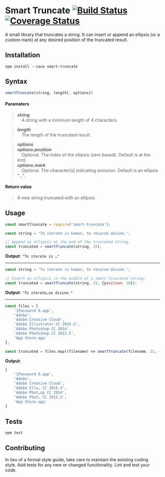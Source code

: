 Smart Truncate [![Build Status](https://travis-ci.org/millerized/smart-truncate.svg?branch=master)](https://travis-ci.org/millerized/smart-truncate) [![Coverage Status](https://coveralls.io/repos/github/millerized/smart-truncate/badge.svg?branch=master)](https://coveralls.io/github/millerized/smart-truncate?branch=master)
=========

A small library that truncates a string. It can insert or append an ellipsis (or a custom mark) at any desired position of the truncated result.

## Installation

  `npm install --save smart-truncate`

## Syntax
```js
smartTruncate(string, length[, options])
```
#### Paramaters
>**_string_**<br>
&emsp;A string with a minimum length of 4 characters.

>**_length_**<br>
&emsp;The length of the truncated result.

>**_options_**<br>
>**_options.position_**<br>
&emsp;Optional. The index of the ellipsis (zero based). Default is at the end.<br>
>**_options.mark_**<br>
&emsp;Optional. The character[s] indicating omission. Default is an ellipsis "…".

#### Return value
>A new string truncated with an ellipsis.

## Usage
```js
const smartTruncate = require('smart-truncate');

const string = 'To iterate is human, to recurse divine.';

// Append an ellipsis at the end of the truncated string.
const truncated = smartTruncate(string, 15);
```

**Output**: `"To iterate is …"`

***

```js
const string = 'To iterate is human, to recurse divine.';

// Insert an ellipsis in the middle of a smart truncated string.
const truncated = smartTruncate(string, 21, {position: 10});
```

**Output**: `"To iterate…se divine."`

***

```js
const files = [
    '1Password 6.app',
    'Adobe',
    'Adobe Creative Cloud',
    'Adobe Illustrator CC 2015.3',
    'Adobe Photoshop CC 2014',
    'Adobe Photoshop CC 2015.5',
    'App Store.app'
];

const truncated = files.map((filename) => smartTruncate(filename, 21, {position: 10}));
```

**Output**:
```js
[
    '1Password 6.app',
    'Adobe',
    'Adobe Creative Cloud',
    'Adobe Illu… CC 2015.3',
    'Adobe Phot…op CC 2014',
    'Adobe Phot… CC 2015.5',
    'App Store.app'
]
```

## Tests

  `npm test`

## Contributing

In lieu of a formal style guide, take care to maintain the existing coding style. Add tests for any new or changed functionality. Lint and test your code.
